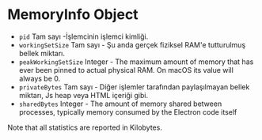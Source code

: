 # MemoryInfo Object

* `pid` Tam sayı -İşlemcinin işlemci kimliği.
* `workingSetSize` Tam sayı - Şu anda gerçek fiziksel RAM'e tutturulmuş bellek miktarı.
* `peakWorkingSetSize` Integer - The maximum amount of memory that has ever been pinned to actual physical RAM. On macOS its value will always be 0.
* `privateBytes` Tam sayı - Diğer işlemler tarafından paylaşılmayan bellek miktarı, Js heap veya HTML içeriği gibi.
* `sharedBytes` Integer - The amount of memory shared between processes, typically memory consumed by the Electron code itself

Note that all statistics are reported in Kilobytes.